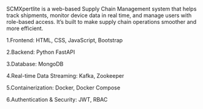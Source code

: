 SCMXpertlite is a web-based Supply Chain Management system that helps track shipments, monitor device data in real time, and manage users with role-based access. It’s built to make supply chain operations smoother and more efficient.

1.Frontend: HTML, CSS, JavaScript, Bootstrap

2.Backend: Python FastAPI

3.Database: MongoDB

4.Real-time Data Streaming: Kafka, Zookeeper

5.Containerization: Docker, Docker Compose

6.Authentication & Security: JWT, RBAC
